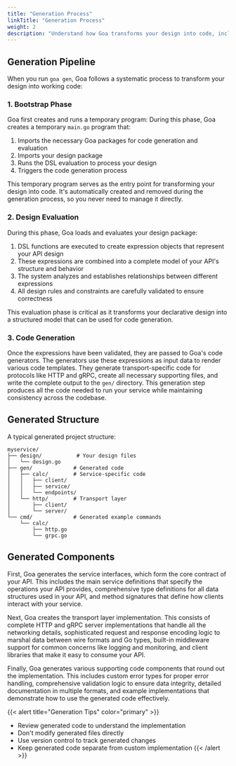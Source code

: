 ```yaml
---
title: "Generation Process"
linkTitle: "Generation Process"
weight: 2
description: "Understand how Goa transforms your design into code, including the generation pipeline, expression evaluation, and output structure."
---
```


## Generation Pipeline

When you run `goa gen`, Goa follows a systematic process to transform your
design into working code:

### 1. Bootstrap Phase

Goa first creates and runs a temporary program:
During this phase, Goa creates a temporary `main.go` program that:

1. Imports the necessary Goa packages for code generation and evaluation
2. Imports your design package
3. Runs the DSL evaluation to process your design
4. Triggers the code generation process

This temporary program serves as the entry point for transforming your design
into code. It's automatically created and removed during the generation process,
so you never need to manage it directly.

### 2. Design Evaluation

During this phase, Goa loads and evaluates your design package:

1. DSL functions are executed to create expression objects that represent your API design
2. These expressions are combined into a complete model of your API's structure and behavior
3. The system analyzes and establishes relationships between different expressions
4. All design rules and constraints are carefully validated to ensure correctness

This evaluation phase is critical as it transforms your declarative design into
a structured model that can be used for code generation.

### 3. Code Generation

Once the expressions have been validated, they are passed to Goa's code
generators. The generators use these expressions as input data to render various
code templates. They generate transport-specific code for protocols like HTTP
and gRPC, create all necessary supporting files, and write the complete output
to the `gen/` directory. This generation step produces all the code needed to
run your service while maintaining consistency across the codebase.

## Generated Structure

A typical generated project structure:

```
myservice/
├── design/           # Your design files
│   └── design.go
├── gen/             # Generated code
│   ├── calc/        # Service-specific code
│   │   ├── client/
│   │   ├── service/
│   │   └── endpoints/
│   └── http/        # Transport layer
│       ├── client/
│       └── server/
└── cmd/             # Generated example commands
    └── calc/
        ├── http.go
        └── grpc.go
```

## Generated Components

First, Goa generates the service interfaces, which form the core contract of
your API. This includes the main service definitions that specify the operations
your API provides, comprehensive type definitions for all data structures used
in your API, and method signatures that define how clients interact with your
service.

Next, Goa creates the transport layer implementation. This consists of complete
HTTP and gRPC server implementations that handle all the networking details,
sophisticated request and response encoding logic to marshal data between wire
formats and Go types, built-in middleware support for common concerns like
logging and monitoring, and client libraries that make it easy to consume your
API.

Finally, Goa generates various supporting code components that round out the
implementation. This includes custom error types for proper error handling,
comprehensive validation logic to ensure data integrity, detailed documentation
in multiple formats, and example implementations that demonstrate how to use the
generated code effectively.

{{< alert title="Generation Tips" color="primary" >}}
- Review generated code to understand the implementation
- Don't modify generated files directly
- Use version control to track generated changes
- Keep generated code separate from custom implementation
{{< /alert >}}
